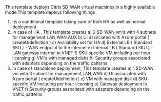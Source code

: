 This template deploys Citrix SD-WAN virtual machines in a highly available mode.This template deploys following things 

1) Its a conditional template taking care of both HA as well as normal deployment
2) In case of HA , This template creates 
   a) 2 SD-WAN vm's with 4 subnets for management,LAN,WAN,AUX
   b) UI associated with Azure portal ( createUidefinition )
   c) Availability set for HA 
   d) External LB ( Standard SKU ) - WAN endpoint to the internet
   e) Internal LB ( Standard SKU ) - LAN gateway internal to VNET
   f) SKU specific VM including per hour licensing
   g) VM's with managed disks
   h) Security groups associated with adapters depending on the traffic patterns
3) In case of standalone deployment, This template creates
   a) 1 SD-WAN vm with 3 subnet for management,LAN,WAN
   b) UI associated with Azure portal ( createUidefinition )
   c) VM with managed disk
   d) SKU specific VM including per hour licensing
   e) Gateway deployment in VNET
   f) Security groups associated with adapters depending on the traffic patterns
